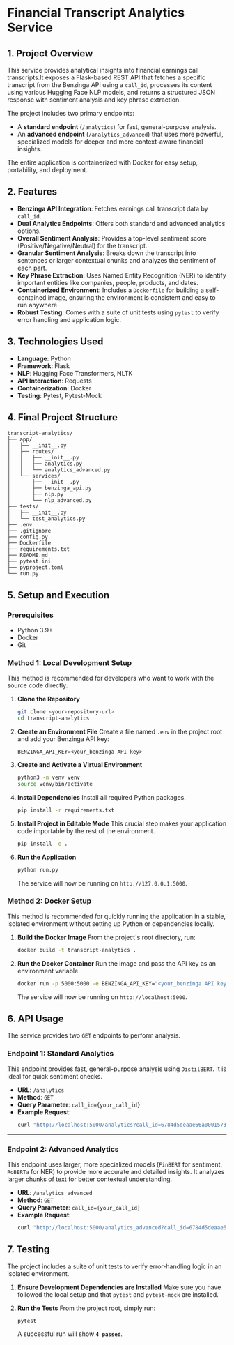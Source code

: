 # Financial Transcript Analytics Service

## 1. Project Overview

This service provides analytical insights into financial earnings call transcripts.It exposes a Flask-based REST API that fetches a specific transcript from the Benzinga API using a `call_id`, processes its content using various Hugging Face NLP models, and returns a structured JSON response with sentiment analysis and key phrase extraction. 

The project includes two primary endpoints:
* A **standard endpoint** (`/analytics`) for fast, general-purpose analysis.
* An **advanced endpoint** (`/analytics_advanced`) that uses more powerful, specialized models for deeper and more context-aware financial insights.

The entire application is containerized with Docker for easy setup, portability, and deployment. 

## 2. Features

* **Benzinga API Integration**: Fetches earnings call transcript data by `call_id`. 
* **Dual Analytics Endpoints**: Offers both standard and advanced analytics options.
* **Overall Sentiment Analysis**: Provides a top-level sentiment score (Positive/Negative/Neutral) for the transcript.
* **Granular Sentiment Analysis**: Breaks down the transcript into sentences or larger contextual chunks and analyzes the sentiment of each part. 
* **Key Phrase Extraction**: Uses Named Entity Recognition (NER) to identify important entities like companies, people, products, and dates. 
* **Containerized Environment**: Includes a `Dockerfile` for building a self-contained image, ensuring the environment is consistent and easy to run anywhere. 
* **Robust Testing**: Comes with a suite of unit tests using `pytest` to verify error handling and application logic.

## 3. Technologies Used

* **Language**: Python 
* **Framework**: Flask 
* **NLP**: Hugging Face Transformers, NLTK
* **API Interaction**: Requests
* **Containerization**: Docker 
* **Testing**: Pytest, Pytest-Mock

## 4. Final Project Structure

```
transcript-analytics/
├── app/
│   ├── __init__.py
│   ├── routes/
│   │   ├── __init__.py
│   │   ├── analytics.py
│   │   └── analytics_advanced.py
│   └── services/
│       ├── __init__.py
│       ├── benzinga_api.py
│       ├── nlp.py
│       └── nlp_advanced.py
├── tests/
│   ├── __init__.py
│   └── test_analytics.py
├── .env
├── .gitignore
├── config.py
├── Dockerfile
├── requirements.txt
├── README.md
├── pytest.ini
├── pyproject.toml
└── run.py
```

## 5. Setup and Execution

### Prerequisites

* Python 3.9+
* Docker
* Git

### Method 1: Local Development Setup

This method is recommended for developers who want to work with the source code directly.

1.  **Clone the Repository**
    ```bash
    git clone <your-repository-url>
    cd transcript-analytics
    ```

2.  **Create an Environment File**
    Create a file named `.env` in the project root and add your Benzinga API key:
    ```
    BENZINGA_API_KEY=<your_benzinga API key>
    ```

3.  **Create and Activate a Virtual Environment**
    ```bash
    python3 -m venv venv
    source venv/bin/activate
    ```

4.  **Install Dependencies**
    Install all required Python packages.
    ```bash
    pip install -r requirements.txt
    ```

5.  **Install Project in Editable Mode**
    This crucial step makes your application code importable by the rest of the environment.
    ```bash
    pip install -e .
    ```

6.  **Run the Application**
    ```bash
    python run.py
    ```
    The service will now be running on `http://127.0.0.1:5000`.

### Method 2: Docker Setup

This method is recommended for quickly running the application in a stable, isolated environment without setting up Python or dependencies locally.

1.  **Build the Docker Image**
    From the project's root directory, run:
    ```bash
    docker build -t transcript-analytics .
    ```

2.  **Run the Docker Container**
    Run the image and pass the API key as an environment variable.
    ```bash
    docker run -p 5000:5000 -e BENZINGA_API_KEY="<your_benzinga API key>" --name analytics-service transcript-analytics
    ```
    The service will now be running on `http://localhost:5000`.

## 6. API Usage

The service provides two `GET` endpoints to perform analysis.

### Endpoint 1: Standard Analytics

This endpoint provides fast, general-purpose analysis using `DistilBERT`. It is ideal for quick sentiment checks.

* **URL**: `/analytics`
* **Method**: `GET`
* **Query Parameter**: `call_id={your_call_id}`
* **Example Request**:
    ```bash
    curl "http://localhost:5000/analytics?call_id=6784d5deaae66a00015735a6"
    ```

---

### Endpoint 2: Advanced Analytics

This endpoint uses larger, more specialized models (`FinBERT` for sentiment, `RoBERTa` for NER) to provide more accurate and detailed insights. It analyzes larger chunks of text for better contextual understanding.

* **URL**: `/analytics_advanced`
* **Method**: `GET`
* **Query Parameter**: `call_id={your_call_id}`
* **Example Request**:
    ```bash
    curl "http://localhost:5000/analytics_advanced?call_id=6784d5deaae66a00015735a6"
    ```

## 7. Testing

The project includes a suite of unit tests to verify error-handling logic in an isolated environment.

1.  **Ensure Development Dependencies are Installed**
    Make sure you have followed the local setup and that `pytest` and `pytest-mock` are installed.

2.  **Run the Tests**
    From the project root, simply run:
    ```bash
    pytest
    ```
    A successful run will show **`4 passed`**.
